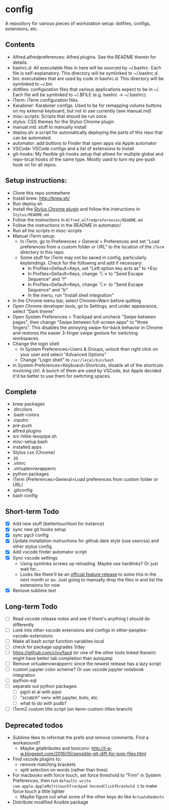 # config
A repository for various pieces of workstation setup: dotfiles, configs, extensions, etc.

## Contents
* Alfred.alfredpreferences: Alfred plugins. See the README therein for details.
* bashrc.d: All executable files in here will be sourced by ~/.bashrc. Each file is
  self-explanatory. This directory will be symlinked to ~/.bashrc.d.
* bin: executables that are used by code in bashrc.d. This directory will be
  symlinked to ~/.bin
* dotfiles: configuration files that various applications expect to be in ~/. Each
  file will be symlinked to ~/.$FILE (e.g. bashrc -> ~/.bashrc).
* iTerm: iTerm configuration files.
* Karabiner: Karabiner configs. Used to be for remapping volume buttons on my external keyboard, but
  not in use currently (see manual.md)
* misc-scripts: Scripts that should be run once.
* stylus: CSS themes for the Stylus Chrome plugin
* manual.md: stuff to manually install
* deploy.sh: a script for automatically deploying the parts of this repo that can be automated.
* automator: add buttons to Finder that open apps via Apple automator
* VSCode: VSCode configs and a list of extensions to install
* git-hooks: My flexible git-hooks setup that allows for multiple global and repo-local hooks of the
  same type. Mostly used to turn my pre-push hook on for all repos.

## Setup instructions:
* Clone this repo somewhere
* Install brew: <http://brew.sh/>
* Run deploy.sh
* Install the
  [Stylus Chrome plugin](https://chrome.google.com/webstore/detail/stylus/clngdbkpkpeebahjckkjfobafhncgmne?hl=en)
  and follow the instructions in `Stylus/README.md`
* Follow the instructions in `Alfred.alfredpreferences/README.md`
* Follow the instructions in the README in automator/
* Run all the scripts in misc-scripts
* Manual iTerm setup:
  * In iTerm, go to Preferences > General > Preferences and set "Load preferences from a custom folder or URL"
    to the location of the `iTerm` directory in this repo.
  * Some stuff for iTerm may not be saved in config, particularly keybindings. Check for the following and add if necessary:
    * In Profiles>Default>Keys, set "Left option key acts as" to +Esc
    * In Profiles>Default>Keys, change ⌥→ to "Send Escape Sequence" and "f"
    * In Profiles>Default>Keys, change ⌥← to "Send Escape Sequence" and "b"
    * In the menu, run "Install shell integration"
* In the Chrome menu bar, select Chrome>Warn before quitting
* Open Chrome developer tools, go to Settings, and under appearance, select "Dark theme"
* Open System Preferences > Trackpad and uncheck "Swipe between pages", then change
  "Swipe between full-screen apps" to "three fingers". This disables the annoying
  swipe-for-back behavior in Chrome and restores the easier 3-finger swipe gesture
  for switching workspaces.
* Change the login shell
  * In System Preferences>Users & Groups, unlock then right click on your user and select "Advanced Options"
  * Change "Login shell" to `/usr/local/bin/bash`
* In System Preferences>Keyboard>Shortcuts, disable all of the shortcuts involving ctrl. A bunch of them are used by VSCode, but Apple decided it'd be better to use them for switching spaces.

## Complete
* brew packages
* .dircolors
* .bash-colors
* .inputrc
* pre-push
* alfred plugins
* src-hilite-lesspipe.sh
* misc-setup.bash
* installed apps
* Stylus css (Chrome)
* .jq
* .vimrc
* .virtualenvwrapperrc
* python packages
* iTerm (Preferences>General>Load preferences from custom folder or URL)
* .gitconfig
* bash config

## Short-term Todo
* [x] Add new stuff (bettertouchtool for instance)
* [x] sync new git hooks setup
* [x] sync pgcli config
* [x] Update installation instructions for github dark style (use usercss) and other stylus config
* [x] Add vscode finder automator script
* [x] Sync vscode settings
  * Using symlinks screws up reloading. Maybe use hardlinks? Or just wait for...
  * Looks like there'll be an [official feature release](https://github.com/microsoft/vscode/labels/settings-sync) to solve    this in the next month or so. Just going to manually drop the files in and list the extensions for now
* [x] Remove sublime text

## Long-term Todo
* [ ] Read vscode release notes and see if there's anything I should do differently
* [ ] Look into other vscode extensions and configs in other-peoples-vscode-extensions
* [ ] Make all bash script function variables local
* [ ] check for package upgrades 1/day
* [ ] https://github.com/clvv/fasd (or one of the other tools linked therein) might have better tab completion than autojump
* [ ] Remove virtualenvwrapperrc since the newest release has a lazy script
* [ ] custom jupyter color scheme? Or use vscode jupyter notebook integration
* [ ] ipython-sql
* [ ] separate out python packages:
  * [ ] pgcli et al with pipsi
  * [ ] "scratch" venv with jupyter, boto, etc.
  * [ ] what to do with pudb?
* [ ] iTerm2 custom title script (on iterm-custom-titles branch)

## Deprecated todos
* Sublime likes to reformat the prefs and remove comments. Find a workaround?
  * Maybe gitattributes and textconv: http://t-a-w.blogspot.com/2016/05/sensible-git-diff-for-json-files.html
* Find vscode plugins to:
  * remove matching brackets
  * split selection on words (rather than lines)
* For macbooks with force touch, set force threshold to "Firm" in System Preferences, then run `defaults write com.apple.AppleMultitouchTrackpad SecondClickThreshold 1` to make force touch a little lighter
  * Maybe figure out what some of the other keys do like `ActuateDedents`
* Distribute modified Ansible package

